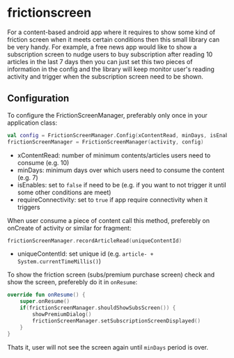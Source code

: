 # frictionscreen
For a content-based android app where it requires to show some kind of friction screen when it meets certain conditions then this small library can be very handy. For example, a free news app would like to show a subscription screen to nudge users to buy subscription after reading 10 articles in the last 7 days then you can just set this two pieces of information in the config and the library will keep monitor user's reading activity and trigger when the subscription screen need to be shown.

## Configuration
To configure the FrictionScreenManager, preferably only once in your application class:

```kotlin
val config = FrictionScreenManager.Config(xContentRead, minDays, isEnables, requireConnectivity)
frictionScreenManager = FrictionScreenManager(activity, config)
```
* xContentRead: number of minimum contents/articles users need to consume (e.g. 10)
* minDays: minimum days over which users need to consume the content (e.g. 7)
* isEnables: set to `false` if need to be (e.g. if you want to not trigger it until some other conditions are meet)
* requireConnectivity: set to `true` if app require connectivity when it triggers


When user consume a piece of content call this method, preferebly on onCreate of activity or similar for fragment:
```kotlin
frictionScreenManager.recordArticleRead(uniqueContentId)
```
* uniqueContentId: set unique id (e.g. `article- + System.currentTimeMillis()`)


To show the friction screen (subs/premium purchase screen) check and show the screen, preferebly do it in `onResume`:
```kotlin
override fun onResume() {
    super.onResume()
    if(frictionScreenManager.shouldShowSubsScreen()) {
        showPremiumDialog()
        frictionScreenManager.setSubscriptionScreenDisplayed()
    }
}
```

Thats it, user will not see the screen again until `minDays` period is over.
